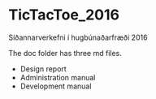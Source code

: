 # TicTacToe_2016
Síðannarverkefni í hugbúnaðarfræði 2016


The doc folder has three md files.
* Design report
* Administration manual
* Development manual